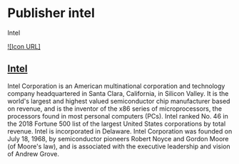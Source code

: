 # Publisher intel
Intel

[![Icon URL]](https://upload.wikimedia.org/wikipedia/commons/thumb/0/0e/Intel_logo_%282020%2C_light_blue%29.svg/200px-Intel_logo_%282020%2C_light_blue%29.svg.png)

## [Intel](https://intel.com)
Intel Corporation is an American multinational corporation and technology company headquartered in Santa Clara, California, in Silicon Valley. 
It is the world's largest and highest valued semiconductor chip manufacturer based on revenue, and is the inventor of the x86 series of microprocessors, 
the processors found in most personal computers (PCs). 
Intel ranked No. 46 in the 2018 Fortune 500 list of the largest United States corporations by total revenue. Intel is incorporated in Delaware.
Intel Corporation was founded on July 18, 1968, by semiconductor pioneers Robert Noyce and Gordon Moore (of Moore's law), 
and is associated with the executive leadership and vision of Andrew Grove.